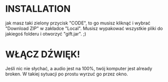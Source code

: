 # INSTALLATION 

jak masz taki zielony przycisk "CODE", to go musisz kliknąć i wybrać "Download ZIP" w zakładce "Local". Musisz wypakować wszystkie pliki do jakiegoś folderu i otworzyć "gift.jar". ;)

# WŁĄCZ DŹWIĘK!
Jeśli nic nie słychać, a audio jest na 100%, twój komputer jest already broken. W takiej sytuacji po prostu wyrzuć go przez okno.
